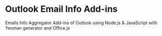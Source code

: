 # Outlook Email Info Add-ins

Emails Info Aggregator Add-ins of Outlook using Node.js & JavaScript with Yeoman generator and Office.js
